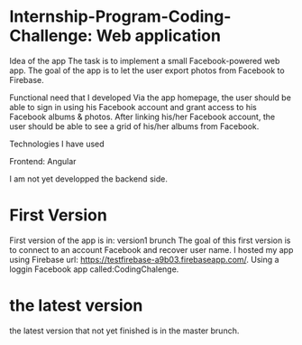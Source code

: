 # Internship-Program-Coding-Challenge: Web application

Idea of the app
The task is to implement a small Facebook-powered web app. The goal of the app is to let the user export photos from Facebook to Firebase.

Functional need that I developed
Via the app homepage, the user should be able to sign in using his Facebook account and grant access to his Facebook albums & photos.
After linking his/her Facebook account, the user should be able to see a grid of his/her albums from Facebook.

Technologies I have used 

Frontend:
Angular

I am not yet developped the backend side.

# First Version
First version of the app is in: version1 brunch
The goal of this first version is to connect to an account Facebook and recover user name.
I hosted my app using Firebase url: https://testfirebase-a9b03.firebaseapp.com/. Using a loggin Facebook app called:CodingChalenge.

# the latest version 
the latest version that not yet finished is in the master brunch.


